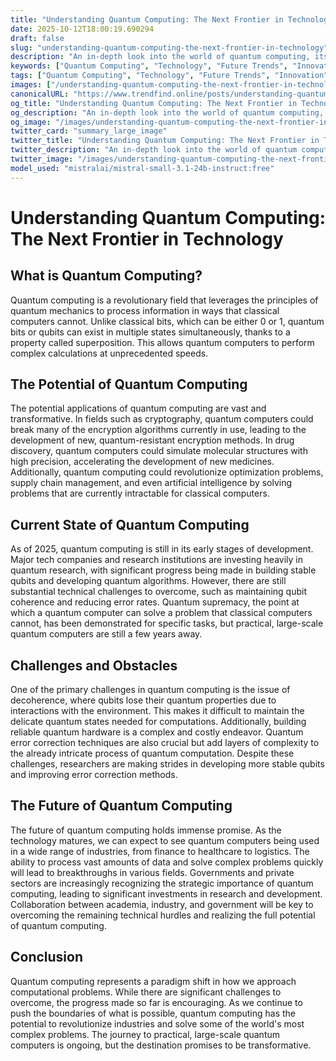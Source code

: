 ```yaml
---
title: "Understanding Quantum Computing: The Next Frontier in Technology"
date: 2025-10-12T18:00:19.690294
draft: false
slug: "understanding-quantum-computing-the-next-frontier-in-technology"
description: "An in-depth look into the world of quantum computing, its potential, and the challenges it faces."
keywords: ["Quantum Computing", "Technology", "Future Trends", "Innovation"]
tags: ["Quantum Computing", "Technology", "Future Trends", "Innovation"]
images: ["/understanding-quantum-computing-the-next-frontier-in-technology.jpg"]
canonicalURL: "https://www.trendfind.online/posts/understanding-quantum-computing-the-next-frontier-in-technology/"
og_title: "Understanding Quantum Computing: The Next Frontier in Technology"
og_description: "An in-depth look into the world of quantum computing, its potential, and the challenges it faces."
og_image: "/images/understanding-quantum-computing-the-next-frontier-in-technology.jpg"
twitter_card: "summary_large_image"
twitter_title: "Understanding Quantum Computing: The Next Frontier in Technology"
twitter_description: "An in-depth look into the world of quantum computing, its potential, and the challenges it faces."
twitter_image: "/images/understanding-quantum-computing-the-next-frontier-in-technology.jpg"
model_used: "mistralai/mistral-small-3.1-24b-instruct:free"
---
```

# Understanding Quantum Computing: The Next Frontier in Technology

## What is Quantum Computing?

Quantum computing is a revolutionary field that leverages the principles of quantum mechanics to process information in ways that classical computers cannot. Unlike classical bits, which can be either 0 or 1, quantum bits or qubits can exist in multiple states simultaneously, thanks to a property called superposition. This allows quantum computers to perform complex calculations at unprecedented speeds.

## The Potential of Quantum Computing

The potential applications of quantum computing are vast and transformative. In fields such as cryptography, quantum computers could break many of the encryption algorithms currently in use, leading to the development of new, quantum-resistant encryption methods. In drug discovery, quantum computers could simulate molecular structures with high precision, accelerating the development of new medicines. Additionally, quantum computing could revolutionize optimization problems, supply chain management, and even artificial intelligence by solving problems that are currently intractable for classical computers.

## Current State of Quantum Computing

As of 2025, quantum computing is still in its early stages of development. Major tech companies and research institutions are investing heavily in quantum research, with significant progress being made in building stable qubits and developing quantum algorithms. However, there are still substantial technical challenges to overcome, such as maintaining qubit coherence and reducing error rates. Quantum supremacy, the point at which a quantum computer can solve a problem that classical computers cannot, has been demonstrated for specific tasks, but practical, large-scale quantum computers are still a few years away.

## Challenges and Obstacles

One of the primary challenges in quantum computing is the issue of decoherence, where qubits lose their quantum properties due to interactions with the environment. This makes it difficult to maintain the delicate quantum states needed for computations. Additionally, building reliable quantum hardware is a complex and costly endeavor. Quantum error correction techniques are also crucial but add layers of complexity to the already intricate process of quantum computation. Despite these challenges, researchers are making strides in developing more stable qubits and improving error correction methods.

## The Future of Quantum Computing

The future of quantum computing holds immense promise. As the technology matures, we can expect to see quantum computers being used in a wide range of industries, from finance to healthcare to logistics. The ability to process vast amounts of data and solve complex problems quickly will lead to breakthroughs in various fields. Governments and private sectors are increasingly recognizing the strategic importance of quantum computing, leading to significant investments in research and development. Collaboration between academia, industry, and government will be key to overcoming the remaining technical hurdles and realizing the full potential of quantum computing.

## Conclusion

Quantum computing represents a paradigm shift in how we approach computational problems. While there are significant challenges to overcome, the progress made so far is encouraging. As we continue to push the boundaries of what is possible, quantum computing has the potential to revolutionize industries and solve some of the world's most complex problems. The journey to practical, large-scale quantum computers is ongoing, but the destination promises to be transformative.
